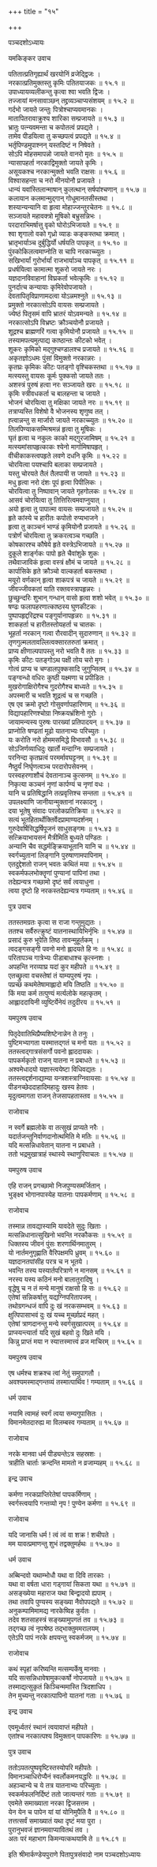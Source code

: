 +++
title = "१५"

+++

पञ्चदशोऽध्यायः  

यमकिङ्कर उवाच  

पतितात्प्रतिगृह्यार्थं खरयोनिं व्रजेद्द्विजः  ।  
नरकात्प्रतिमुक्तस्तु कृमिः पतितयाजकः  ॥ १५.१ ॥  
उपाध्यायव्यलीकन्तु कृत्वा श्वा भवति द्विजः  ।  
तज्जायां मनसावाञ्छन् तद्द्रव्यञ्चाप्यसंशयम्  ॥ १५.२ ॥  
गर्दभो जायते जन्तुः पित्रोश्चाप्यवमानकः  ।  
मातापितरावाक्रुश्य शारिका सम्प्रजायते  ॥ १५.३ ॥  
भ्रातुः पत्न्यवमन्ता च कपोतत्वं प्रपद्यते  ।  
तामेव पीडयित्वा तु कच्छपत्वं प्रपद्यते  ॥ १५.४ ॥  
भर्तृपिण्डमुपाश्नन् यस्तदिष्टं न निषेवते  ।  
सोऽपि मोहसमापन्नो जायते वानरो मृतः  ॥ १५.५ ॥  
न्यासापहर्ता नरकाद्विमुक्तो जायते कृमिः  ।  
असूयकश्च नरकान्मुक्तो भवति राक्षसः  ॥ १५.६ ॥  
विश्वासहन्ता च नरो मीनयोनौ प्रजायते  ।  
धान्यं यवांस्तिलान्माषान् कुलत्थान् सर्षपांश्चणान्  ॥ १५.७ ॥  
कलायान कलमान्मुद्गान् गोधूमानतसीस्तथा  ।  
शस्यान्यन्यानि वा हृत्वा मोहाज्जन्तुरचेतनः  ॥ १५.८ ॥  
सञ्जायते महावक्त्रो मूषिको बभ्रुसन्निभः  ।  
परदाराभिमर्षात्तु वृको घोरोऽभिजायते  ॥ १५.९ ॥  
श्वा शृगालो वको गृध्रो व्याडः कङ्कस्तथा क्रमात् ।  
भ्रातृभार्याञ्च दुर्बुद्धिर्यो धर्षयति पापकृत् ॥ १५.१० ॥  
पुंस्कोकिलत्वमाप्नोति स चापि नरकाच्च्युतः  ।  
सखिभार्यां गुरोर्भार्यां राजभार्याञ्च पापकृत् ॥ १५.११ ॥  
प्रधर्षयित्वा कामात्मा शूकरो जायते नरः  ।  
यज्ञदानविवाहानां विघ्रकर्ता भवेत्कृमिः  ॥ १५.१२ ॥  
पुनर्दात्च कन्यायाः कृमिरेवोपजायते  ।  
देवतापितृविप्राणामदत्वा योऽन्नमश्नुते  ॥ १५.१३ ॥  
प्रमुक्तो नरकात्सोऽपि वायसः सम्प्रजायते  ।  
ज्येष्ठं पितृसमं वापि भ्रातरं योऽवमन्यते  ॥ १५.१४ ॥  
नरकात्सोऽपि विभ्रष्टः क्रौञ्चयोनौ प्रजायते  ।  
शूद्रश्च ब्राह्मणरिं गत्वा कृमियोनौ प्रजायते  ॥ १५.१५ ॥  
तस्यामपत्यमुत्पाद्य काष्ठान्तः कीटको भवेत् ।  
शूकरः कृमिको मद्गुश्चण्डालश्च प्रजायते  ॥ १५.१६ ॥  
अकृतज्ञोऽधमः पुंसां विमुक्तो नरकान्नरः  ।  
कृतघ्रः कृमिकः कीटः पतङ्गो वृश्चिकस्तथा  ॥ १५.१७ ॥  
मत्स्यस्तु वायसः कूर्मः पुक्कसो जायते ततः  ।  
अशस्त्रं पुरुषं हत्वा नरः सञ्जायते खरः  ॥ १५.१८ ॥  
कृमिः स्त्रीवधकर्ता च बालहन्ता च जायते  ।  
भोजनं चोरयित्वा तु मक्षिका जायते नरः  ॥ १५.१९ ॥  
तत्राप्यस्ति विशेषो वै भोजनस्य शृणुष्व तत् ।  
ह्त्वान्नन्तु स मार्जारो जायते नरकाच्च्युतः  ॥ १५.२० ॥  
तिलपिण्याकसम्मिश्रमन्नं हृत्वा तु मूषिकः  ।  
घृतं हृत्वा च नकुलः काको मद्गुरजामिषम्  ॥ १५.२१ ॥  
मत्स्यमांसापहृत्काकः श्येनो मार्गामिषापहृत् ।  
वीचीकाकस्त्वपहृते लवणे दधनि कृमिः  ॥ १५.२२ ॥  
चोरयित्वा पयश्चापि बलाका सम्प्रजायते  ।  
यस्तु चोरयते तैलं तैलपायी स जायते  ॥ १५.२३ ॥  
मधु हृत्वा नरो दंशः पूपं हृत्वा पिपीलिकः  ।  
चोरयित्वा तु निष्पावान् जायते गृहगोलकः  ॥ १५.२४ ॥  
आसवं चोरयित्वा तु तित्तिरित्वमवाप्नुयात् ।  
अयो हृत्वा तु पापात्मा वायसः सम्प्रजायते  ॥ १५.२५ ॥  
हृते कांस्ये च हारीतः कपोतो रुप्यभाजने  ।  
हृत्वा तु काञ्चनं भाण्डं कृमियोनौ प्रजायते  ॥ १५.२६ ॥  
पत्रोर्णं चोरयित्वा तु क्रकरत्वञ्च गच्छति  ।  
कोषकारश्च कौषेये हृते वस्त्रेऽभिजायते  ॥ १५.२७ ॥  
दुकूले शार्ङ्गकः पापो हृते चैवांशुके शुकः  ।  
तथैवाजाविकं हृत्वा वस्त्रं क्षौमं च जायते  ॥ १५.२८ ॥  
कार्पासिके हृते क्रौञ्चो वाल्कहर्ता बकस्तथा  ।  
मयूरो वर्णकान् हृत्वा शाकपत्रं च जायते  ॥ १५.२९ ॥  
जीवज्जीवकतां याति रक्तवस्त्रापहृन्नरः  ।  
छुच्छुन्दरिः शुभान् गन्धान् वासो हृत्वा शशो भवेत् ॥ १५.३० ॥  
षण्ढः फलापहरणात्काष्ठस्य घुणकीटकः  ।  
पुष्पापहृद्दरिद्रश्च पङ्गुर्यानापहृन्नरः  ॥ १५.३१ ॥  
शाकहर्ता च हारीतस्तोयहर्ता च चातकः  ।  
भूहर्ता नरकान् गत्वा रौरवादीन् सुदारुणान्  ॥ १५.३२ ॥  
तृणगुल्मलतावल्लित्वक्सारतरुतां क्रमात् ।  
प्राप्य क्षीणाल्पपापस्तु नरो भवति वै ततः  ॥ १५.३३ ॥  
कृमिः कीटः पतङ्गोऽथ पक्षी तोय चरो मृगः  ।  
गोत्वं प्राप्य च चण्डालपुक्कसादि जुगुप्सितम्  ॥ १५.३४ ॥  
पङ्ग्वन्धो वधिरः कुष्ठी यक्ष्मणा च प्रपीडितः  ।  
मुखरोगाक्षिरोगैश्च गुदरोगैश्च बाध्यते  ॥ १५.३५ ॥  
अपस्मारी च भवति शूद्रत्वं च स गच्छति  ।  
एष एव क्रमो दृष्टो गोसुवर्णापहारिणाम्  ॥ १५.३६ ॥  
विद्यापहारिणश्चोग्रा निष्क्रयभ्रंशिनो गुरोः  ।  
जायामन्यस्य पुरुषः पारख्यां प्रतिपादयन्  ॥ १५.३७ ॥  
प्राप्नोति षण्ढतां मूढो यातनाभ्यः परिच्युतः  ।  
यः करोति नरो होममसमिद्धे विभावसौ  ॥ १५.३८ ॥  
सोऽजिर्णव्याधिदुः खार्तो मन्दाग्निः सम्प्रजायते  ।  
परनिन्दा कृतघ्रत्वं परमर्मावघट्टनम्  ॥ १५.३९ ॥  
नैष्ठुर्यं निर्घृणत्वञ्च परदारोपसेवनम्  ।  
परस्वहरणाशौचं देवतानाञ्च कुत्सनम्  ॥ १५.४० ॥  
निकृत्या कञ्चनं नृणां कार्पण्यं च नृणां वधः  ।  
यानि च प्रतिषिद्धानि तत्प्रवृत्तिश्च सन्तता  ॥ १५.४१ ॥  
उपलक्ष्याणि जानीयान्मुक्तानां नरकादनु  ।  
दया भूतेषु संवादः परलोकप्रतिक्रिया  ॥ १५.४२ ॥  
सत्यं भूतहितार्थोक्तिर्वेदप्रामाण्यदर्शनम्  ।  
गुरुदेवर्षिसिद्धर्षिपूजनं साधुसङ्गमः  ॥ १५.४३ ॥  
सत्क्रियाभायसनं मैत्रीमिति बुध्यते पण्डितः  ।  
अन्यानि चैव सद्धर्मङ्क्रियाभूतानि यानि च  ॥ १५.४४ ॥  
स्वर्गच्युतानां लिङ्गानि पुरुषाणामपापिनाम्  ।  
एतदुद्देशतो राजन् भवतः कथितं मया  ॥ १५.४५ ॥  
स्वकर्मफलभोक्तॄणां पुण्यानां पापिनां तथा  ।  
तदेह्यन्यत्र गच्छामो दृष्टं सर्वं त्वयाधुना  ।  
त्वया दृष्टो हि नरकस्तदेह्यन्यत्र गम्यताम्  ॥ १५.४६ ॥  

पुत्र उवाच  

ततस्तमग्रतः कृत्वा स राजा गन्तुमुद्यतः  ।  
ततश्च सर्वैरुत्क्रुष्टं यातनास्थायिभिर्नृभिः  ॥ १५.४७ ॥  
प्रसादं कुरु भूपेति तिष्ठ तावन्मुहूर्तकम्  ।  
त्वदङ्गसङ्गी पवनो मनो ह्लादयते हि नः  ॥ १५.४८ ॥  
परितापञ्च गात्रेभ्यः पीडाबाधाश्च कृत्स्नशः  ।  
अपहन्ति नरव्याघ्र यदां कुर महीपते  ॥ १५.४९ ॥  
एतच्छ्रुत्वा वचस्तेषां तं याम्यपुरुषं नृपः  ।  
पप्रच्छ कथमेतेषामाह्लादो मयि तिष्ठति  ॥ १५.५० ॥  
किं मया कर्म तत्पुण्यं मर्त्यलोके महत्कृतम्  ।  
आह्लाददायिनी व्युष्टिर्येनेयं तदुदीरय  ॥ १५.५१ ॥  

यमपुरुष उवाच  

पितृदेवातिथिप्रैष्यशिष्टेनान्नेन ते तनुः  ।  
पुष्टिमभ्यागता यस्मात्तद्गतं च मनो यतः  ॥ १५.५२ ॥  
ततस्त्वद्गात्रसंसर्गो पवनो ह्लाददायकः  ।  
पापकर्मकृतो राजन् यातना न प्रबाधते  ॥ १५.५३ ॥  
अश्वमेधादयो यज्ञास्त्वयेष्टा विधिवद्यतः  ।  
ततस्त्वद्दर्शनाद्याम्या यन्त्रशस्त्राग्निवायसाः  ॥ १५.५४ ॥  
पीडनच्छेददाहादिमहादुः खस्य हेतवः  ।  
मृदुत्वमागता राजन् तेजसापहतास्तव  ॥ १५.५५ ॥  

राजोवाच  

न स्वर्गे ब्रह्मलोके वा तत्सुखं प्राप्यते नरैः  ।  
यदार्तजन्तुनिर्वाणदानोत्थमिति मे मतिः  ॥ १५.५६ ॥  
यदि मत्सन्निधावेतान् यातना न प्रबाधते  ।  
ततो भद्रमुखात्राहं स्थास्ये स्थाणुरिवाचलः  ॥ १५.५७ ॥  

यमपुरुष उवाच  

एहि राजन् प्रगच्छामो निजपुण्यसमर्जितान्  ।  
भुङ्क्ष्व भोगानपास्येह यातनाः पापकर्मणाम्  ॥ १५.५८ ॥  

राजोवाच  

तस्मान्न तावद्यास्यामि यावदेते सुदुः खिताः  ।  
मत्सन्निधानात्सुखिनो भवन्ति नरकौकसः  ॥ १५.५९ ॥  
धिक्तस्य जीवनं पुंसः शरणार्थिनमातुरम्  ।  
यो नार्तमनुगृह्णाति वैरिपक्षमपि ध्रुवम्  ॥ १५.६० ॥  
यज्ञदानतपांसीह परत्र च न भूतये  ।  
भवन्ति तस्य यस्यार्तपरित्राणे न मानसम्  ॥ १५.६१ ॥  
नरस्य यस्य कठिनं मनो बालातुरादिषु  ।  
वृद्धेषु च न तं मन्ये मानुषं राक्षसो हि सः  ॥ १५.६२ ॥  
एतेषां सन्निकर्षात्तु यद्यग्निपरितापजम्  ।  
तथोग्रगन्धजं वापि दुः खं नरकसम्भवम्  ॥ १५.६३ ॥  
क्षुत्पिपासाभवं दुः खं यच्च मूर्च्छाप्रदं महत् ।  
एतेषां त्राणदानन्तु मन्ये स्वर्गसुखात्परम्  ॥ १५.६४ ॥  
प्राप्स्यन्त्यार्ता यदि सुखं बहवो दुः खिते मयि  ।  
किन्नु प्राप्तं मया न स्यात्तस्मात्त्वं व्रज माचिरम्  ॥ १५.६५ ॥  

यमपुरुष उवाच  

एष धर्मश्च शक्रश्च त्वां नेतुं समुपागतौ  ।  
अवश्यमस्माद्गन्तव्यं तस्मात्पार्थिव ! गम्यताम्  ॥ १५.६६ ॥  

धर्म उवाच  

नयामि त्वामहं स्वर्गं त्वया सम्यगुपासितः  ।  
विमानमेतदारुह्य मा विलम्बस्व गम्यताम्  ॥ १५.६७ ॥  

राजोवाच  

नरके मानवा धर्म पीड्यन्तेऽत्र सहस्रशः  ।  
त्राहीति चार्ताः क्रन्दन्ति मामतो न व्रजाम्यहम्  ॥ १५.६८ ॥  

इन्द्र उवाच  

कर्मणा नरकप्राप्तिरेतेषां पापकर्मिणाम्  ।  
स्वर्गस्त्वयापि गन्तव्यो नृप ! पुण्येन कर्मणा  ॥ १५.६९ ॥  

राजोवाच  

यदि जानासि धर्म ! त्वं त्वं वा शक्र ! शचीपते  ।  
मम यावत्प्रमाणन्तु शुभं तद्वक्तुमर्हथः  ॥ १५.७० ॥  

धर्म उवाच  

अब्बिन्दवो यथाम्भोधौ यथा वा दिवि तारकाः  ।  
यथा वा वर्षता धारा गड्गायां सिकता यथा  ॥ १५.७१ ॥  
असङ्ख्येया महाराज यथा बिन्द्वादयो ह्यपाम्  ।  
तथा तवापि पुण्यस्य सङ्ख्या नैवोपपद्यते  ॥ १५.७२ ॥  
अनुकम्पामिमामद्य नारकेष्विह कुर्वतः  ।  
तदेव शतसाहस्त्रं सङ्ख्यामुपगतं तव  ॥ १५.७३ ॥  
तद्गच्छ त्वं नृपश्रेष्ठ तद्भाक्तुममरालयम्  ।  
एतेऽपि पापं नरके क्षपयन्तु स्वकर्मजम्  ॥ १५.७४ ॥  

राजोवाच  

कथं स्पृहां करिष्यन्ति मत्सम्पर्केषु मानवाः  ।  
यदि सत्सन्निधावेषामुकत्कर्षो नोपजायते  ॥ १५.७५ ॥  
तस्माद्यत्सुकृतं किञ्चिन्ममास्ति त्रिदशाधिप  ।  
तेन मुच्यन्तु नरकात्पापिनो यातनां गताः  ॥ १५.७६ ॥  

इन्द्र उवाच  

एवमूर्ध्वतरं स्थानं त्वयावाप्तं महीपते  ।  
एतांश्च नरकात्पश्य विमुक्तान् पापकारिणः  ॥ १५.७७ ॥  

पुत्र उवाच  

ततोऽपतत्पुष्पवृष्टिस्तस्योपरि महीपतेः  ।  
विमानञ्चाधिरोप्यैनं स्वर्लोकमनयद्धरिः  ॥ १५.७८ ॥  
अहञ्चान्ये च ये तत्र यातनाभ्यः परिच्युताः  ।  
स्वकर्मफलनिर्दिष्टं ततो जात्यन्तरं गताः  ॥ १५.७९ ॥  
एवमेते समाख्याता नरका द्विजसत्तम  ।  
येन येन च पापेन यां यां योनिमुपैति वै  ॥ १५.८० ॥  
तत्तत्सर्वं समाख्यातं यथा दृष्टं मया पुरा  ।  
पुरानुभवजं ज्ञानमवाप्यावितथं तव  ।  
अतः परं महाभाग किमन्यत्कथयामि ते  ॥ १५.८१ ॥  

इति श्रीमार्कण्डेयपुराणे पितापुत्रसंवादो नाम पञ्चदशोऽध्यायः  
